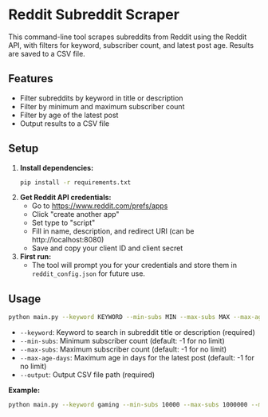 # Reddit Subreddit Scraper

This command-line tool scrapes subreddits from Reddit using the Reddit API, with filters for keyword, subscriber count, and latest post age. Results are saved to a CSV file.

## Features
- Filter subreddits by keyword in title or description
- Filter by minimum and maximum subscriber count
- Filter by age of the latest post
- Output results to a CSV file

## Setup
1. **Install dependencies:**
   ```bash
   pip install -r requirements.txt
   ```
2. **Get Reddit API credentials:**
   - Go to https://www.reddit.com/prefs/apps
   - Click "create another app"
   - Set type to "script"
   - Fill in name, description, and redirect URI (can be http://localhost:8080)
   - Save and copy your client ID and client secret
3. **First run:**
   - The tool will prompt you for your credentials and store them in `reddit_config.json` for future use.

## Usage
```bash
python main.py --keyword KEYWORD --min-subs MIN --max-subs MAX --max-age-days DAYS --output OUTPUT.csv
```
- `--keyword`: Keyword to search in subreddit title or description (required)
- `--min-subs`: Minimum subscriber count (default: -1 for no limit)
- `--max-subs`: Maximum subscriber count (default: -1 for no limit)
- `--max-age-days`: Maximum age in days for the latest post (default: -1 for no limit)
- `--output`: Output CSV file path (required)

**Example:**
```bash
python main.py --keyword gaming --min-subs 10000 --max-subs 1000000 --max-age-days 7 --output gaming_subs.csv
``` 